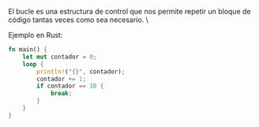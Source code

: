El bucle es una estructura de control que nos permite repetir un bloque de código tantas veces como sea necesario\. \

Ejemplo en Rust:

```rust
fn main() {
    let mut contador = 0;
    loop {
        println!("{}", contador);
        contador += 1;
        if contador == 10 {
            break;
        }
    }
}
```